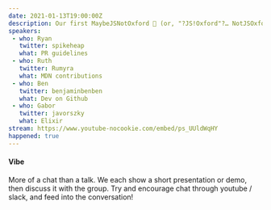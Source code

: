 ```yaml
---
date: 2021-01-13T19:00:00Z
description: Our first MaybeJSNotOxford 🎉 (or, "?JS!Oxford"?… NotJSOxford!)
speakers:
 - who: Ryan
   twitter: spikeheap
   what: PR guidelines
 - who: Ruth
   twitter: Rumyra
   what: MDN contributions
 - who: Ben
   twitter: benjaminbenben
   what: Dev on Github
 - who: Gabor
   twitter: javorszky
   what: Elixir
stream: https://www.youtube-nocookie.com/embed/ps_UUldWqHY
happened: true
---
```


#### Vibe

More of a chat than a talk. We each show a short presentation or demo, then discuss it with the group. Try and encourage chat through youtube / slack, and feed into the conversation!
